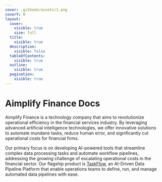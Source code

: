 ```yaml
---
cover: .gitbook/assets/1.png
coverY: 0
layout:
  cover:
    visible: true
    size: full
  title:
    visible: true
  description:
    visible: false
  tableOfContents:
    visible: true
  outline:
    visible: true
  pagination:
    visible: true
---
```


# Aimplify Finance Docs

Aimplify Finance is a technology company that aims to revolutionize operational efficiency in the financial services industry. By leveraging advanced artificial intelligence technologies, we offer innovative solutions to automate mundane tasks, reduce human error, and significantly cut operational costs for financial firms.

Our primary focus is on developing AI-powered tools that streamline complex data processing tasks and automate workflow pipelines, addressing the growing challenge of escalating operational costs in the financial sector. Our flagship product is [TaskFlow](products-and-services/taskflow-ai-driven-data-pipeline-platform.md), an AI-Driven Data Pipeline Platform that enable operations teams to define, run, and manage automated data pipelines with ease.

